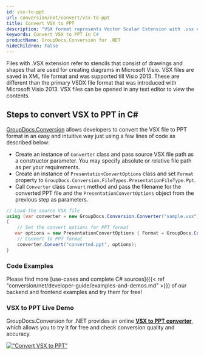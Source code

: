 ```yaml
---
id: vsx-to-ppt
url: conversion/net/convert/vsx-to-ppt
title: Convert VSX to PPT
description: "VSX format represents Vector Scalar Extension with .vsx extension. Learn how to convert VSX to PPT file programmatically in C# language using GroupDocs.Conversion for .NET library."
keywords: Convert VSX to PPT in C#
productName: GroupDocs.Conversion for .NET
hideChildren: False
---
```


Files with .VSX extension refer to stencils that consist of drawings and shapes that are used for creating diagrams in Microsoft Visio. VSX files are saved in XML file format and was supported till Visio 2013. These are different than the primary VSDX file format that was introduced with Microsoft Visio 2013. VSX files can be opened in any text editor to view the contents.

## Steps to convert VSX to PPT in C#

[GroupDocs.Conversion](https://products.groupdocs.com/conversion/net) allows developers to convert the VSX file to PPT format in an easy and intuitive way just using a few lines of code as described below:

* Create an instance of `Converter` class and pass source VSX file path as a constructor parameter. You may specify absolute or relative file path as per your requirements. 
* Create an instance of `PresentationConvertOptions` class and set `Format` property to `GroupDocs.Conversion.FileTypes.PresentationFileType.Ppt`.
* Call `Converter` class `Convert` method and pass the filename for the converted PPT file and the `PresentationConvertOptions` object from the previous step as parameters.

```csharp
// Load the source VSX file
using (var converter = new GroupDocs.Conversion.Converter("sample.vsx"))
{
    // Set the convert options for PPT format
   var options = new PresentationConvertOptions { Format = GroupDocs.Conversion.FileTypes.PresentationFileType.Ppt };
    // Convert to PPT format
    converter.Convert("converted.ppt", options);
}
```

### Code Examples

Please find more [use-cases and complete C# sources]({{< ref "conversion/net/developer-guide/examples-and-demos.md" >}}) of our backend and frontend examples and try them for free!

### VSX to PPT Live Demo

GroupDocs.Conversion for .NET provides an online [**VSX to PPT converter**](https://products.groupdocs.app/conversion/vsx-to-ppt), which allows you to try it for free and check conversion quality and accuracy.

[!["Convert VSX to PPT"](conversion/net/images/convert-to-ppt/convert-vsx-to-ppt.png)](https://products.groupdocs.app/conversion/vsx-to-ppt)